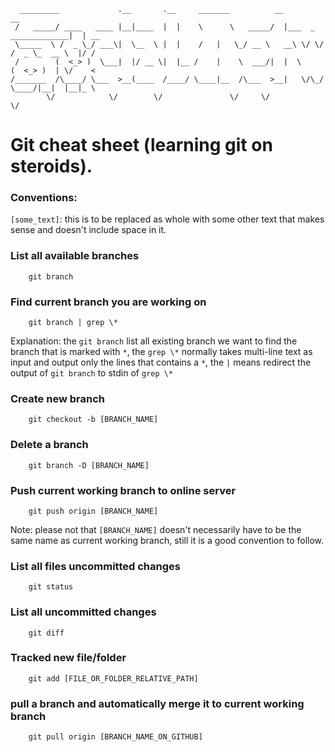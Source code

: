 ```
  _________             .__       .__     _______          __                       __
 /   _____/ ____   ____ |__|____  |  |    \      \   _____/  |___  _  _____________|  | __
 \_____  \ /  _ \_/ ___\|  \__  \ |  |    /   |   \_/ __ \   __\ \/ \/ /  _ \_  __ \  |/ /
 /        (  <_> )  \___|  |/ __ \|  |__ /    |    \  ___/|  |  \     (  <_> )  | \/    <
/_______  /\____/ \___  >__(____  /____/ \____|__  /\___  >__|   \/\_/ \____/|__|  |__|_ \
        \/            \/        \/               \/     \/                              \/
```

# Git cheat sheet (learning git on steroids).

### Conventions:

`[some_text]`: this is to be replaced as whole with some other text that makes
sense and doesn't include space in it.

### List all available branches

```
	git branch
```

### Find current branch you are working on

```
	git branch | grep \*
```
Explanation: the `git branch` list all existing branch we want to find the
branch that is marked with `*`, the `grep \*` normally takes multi-line text as
input and output only the lines that contains a `*`, the `|` means redirect the
output of `git branch` to stdin of `grep \*`

### Create new branch

```
	git checkout -b [BRANCH_NAME]
```

### Delete a branch

```
	git branch -D [BRANCH_NAME]
```
### Push current working branch to online server

```
	git push origin [BRANCH_NAME]
```
Note: please not that `[BRANCH_NAME]` doesn't necessarily have to be the same
name as current working branch, still it is a good convention to follow.

### List all files uncommitted changes

```
	git status
```

### List all uncommitted changes 

```
	git diff
```

### Tracked new file/folder

```
	git add [FILE_OR_FOLDER_RELATIVE_PATH]
```

### pull a branch and automatically merge it to current working branch

```
	git pull origin [BRANCH_NAME_ON_GITHUB]
```

